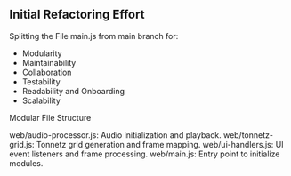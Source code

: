 ## Initial Refactoring Effort

Splitting the File main.js from main branch for:

  - Modularity
  - Maintainability
  - Collaboration
  - Testability
  - Readability and Onboarding
  - Scalability

Modular File Structure

web/audio-processor.js: Audio initialization and playback.
web/tonnetz-grid.js: Tonnetz grid generation and frame mapping.
web/ui-handlers.js: UI event listeners and frame processing.
web/main.js: Entry point to initialize modules.
